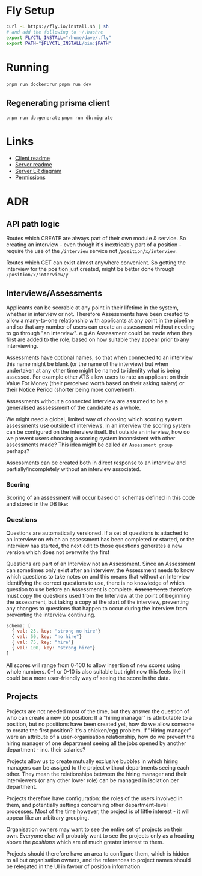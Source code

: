 # Fly Setup

```bash
curl -L https://fly.io/install.sh | sh
# and add the following to ~/.bashrc
export FLYCTL_INSTALL="/home/dave/.fly"
export PATH="$FLYCTL_INSTALL/bin:$PATH"
```

# Running

`pnpm run docker:run`
`pnpm run dev`

## Regenerating prisma client

`pnpm run db:generate`
`pnpm run db:migrate`

# Links

- [Client readme](client/README.md)
- [Server readme](<(server/README.md)>)
- [Server ER diagram](server/prisma/ER.md)
- [Permissions](permissions.md)

# ADR

## API path logic

Routes which CREATE are always part of their own module & service. So creating an interview - even though it's inextricably part of a position - require the use of the `/interview` service not `/position/x/interview`.

Routes which GET can exist almost anywhere convenient. So getting the interview for the position just created, might be better done through `/position/x/interview/y`

## Interviews/Assessments

Applicants can be scorable at any point in their lifetime in the system, whether in interview or not. Therefore Assessments have been created to allow a many-to-one relationship with applicants at any point in the pipeline and so that any number of users can create an assessment without needing to go through "an interview". e.g An Assessment could be made when they first are added to the role, based on how suitable they appear prior to any interviewing.

Assessments have optional names, so that when connected to an interview this name might be blank (or the name of the interview) but when undertaken at any other time might be named to idenfity what is being assessed. For example other ATS allow users to rate an applicant on their Value For Money (their perceived worth based on their asking salary) or their Notice Period (shorter being more convenient).

Assessments without a connected interview are assumed to be a generalised asssessment of the candidate as a whole.

We might need a global, limited way of choosing which scoring system assessments use outside of interviews. In an interview the scoring system can be configured on the interview itself. But outside an interview, how do we prevent users choosing a scoring system inconsistent with other assessments made? This idea might be called an `Assessment group` perhaps?

Assessments can be created both in direct response to an interview and partially/incompletely without an interview associated.

### Scoring

Scoring of an assessment will occur based on schemas defined in this code and stored in the DB like:

### Questions

Questions are automatically versioned. If a set of questions is attached to an interview on which an assessment has been completed or started, or the interview has started, the next edit to those questions generates a new version which does not overwrite the first

Questions are part of an Interview not an Assessment. Since an Assessment can sometimes only exist after an interview, the Assessment needs to know which questions to take notes on and this means that without an Interview identifying the correct questions to use, there is no knowledge of which question to use before an Assessment is complete. ~~Assessments~~ therefore must copy the questions used from the Interview at the point of beginning the assessment, but taking a copy at the start of the interview, preventing any changes to questions that happen to occur during the interview from preventing the interview continuing.

```js
schema: [
  { val: 25, key: "strong no hire"}
  { val: 50, key: "no hire"}
  { val: 75, key: "hire"}
  { val: 100, key: "strong hire"}
]
```

All scores will range from 0-100 to allow insertion of new scores using whole numbers. 0-1 or 0-10 is also suitable but right now this feels like it could be a more user-friendly way of seeing the score in the data.

## Projects

Projects are not needed most of the time, but they answer the question of who can create a new job position: If a "hiring manager" is attributable to a position, but no positions have been created yet, how do we allow someone to create the first position? It's a chicken/egg problem. If "Hiring manager" were an attribute of a user-organisation relationship, how do we prevent the hiring manager of one department seeing all the jobs opened by another department - inc. their salaries?

Projects allow us to create mutually exclusive bubbles in which hiring managers can be assiged to the project without departments seeing each other. They mean the relationships between the hiring manager and their interviewers (or any other lower role) can be managed in isolation per department.

Projects therefore have configuration: the roles of the users involved in them, and potentially settings concerning other department-level processes. Most of the time however, the project is of little interest - it will appear like an arbitrary grouping.

Organisation owners may want to see the entire set of projects on their own. Everyone else will probably want to see the projects only as a heading above the _positions_ which are of much greater interest to them.

Projects should therefore have an area to configure them, which is hidden to all but organisation owners, and the references to project names should be relegated in the UI in favour of position information
